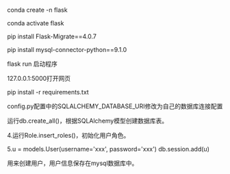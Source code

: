 conda create -n flask

conda activate flask

pip install Flask-Migrate==4.0.7

pip install mysql-connector-python==9.1.0

flask run 启动程序

127.0.0.1:5000打开网页









pip install -r requirements.txt

config.py配置中的SQLALCHEMY_DATABASE_URI修改为自己的数据库连接配置

运行db.create_all()，根据SQLAlchemy模型创建数据库表。

4.运行Role.insert_roles()，初始化用户角色。

5.u = models.User(username='xxx', password='xxx')
  db.session.add(u)

  用来创建用户，用户信息保存在mysql数据库中。
